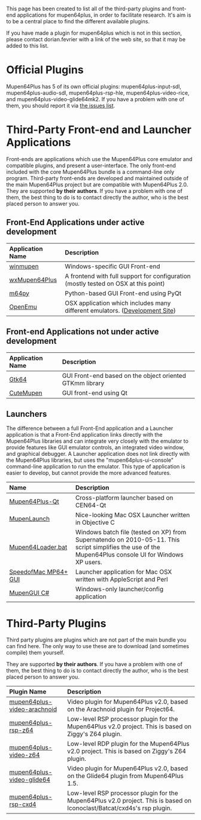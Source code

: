 This page has been created to list all of the third-party plugins and front-end applications for mupen64plus, in order to facilitate research. It's aim is to be a central place to find the different available plugins.

If you have made a plugin for mupen64plus which is not in this section, please contact dorian.fevrier with a link of the web site, so that it may be added to this list.

# Official Plugins #

Mupen64Plus has 5 of its own official plugins: mupen64plus-input-sdl, mupen64plus-audio-sdl, mupen64plus-rsp-hle, mupen64plus-video-rice, and mupen64plus-video-glide64mk2. If you have a problem with one of them, you should report it via [the issues list](http://code.google.com/p/mupen64plus/issues/list).

# Third-Party Front-end and Launcher Applications #

Front-ends are applications which use the Mupen64Plus core emulator and compatible plugins, and present a user-interface.  The only front-end included with the core Mupen64Plus bundle is a command-line only program.  Third-party front-ends are developed and maintained outside of the main Mupen64Plus project but are compatible with Mupen64Plus 2.0.  They are supported **by their authors**. If you have a problem with one of them, the best thing to do is to contact directly the author, who is the best placed person to answer you.

## Front-End Applications under active development ##
| **Application Name** | **Description** |
|:---------------------|:----------------|
| [winmupen](http://svn.mudlord.info/winmupen/) | Windows-specific GUI Front-end |
| [wxMupen64Plus](http://bitbucket.org/auria/wxmupen64plus/wiki/Home) | A frontend with full support for configuration (mostly tested on OSX at this point) |
| [m64py](http://m64py.sourceforge.net/) | Python-based GUI Front-end using PyQt |
| [OpenEmu](http://openemu.org/) | OSX application which includes many different emulators. ([Development Site](https://github.com/OpenEmu/OpenEmu)) |

## Front-end Applications not under active development ##
| **Application Name** | **Description** |
|:---------------------|:----------------|
| [Gtk64](http://www.emutalk.net/showthread.php?t=50438) | GUI Front-end based on the object oriented GTKmm library |
| [CuteMupen](http://sourceforge.net/userapps/mediawiki/vknecht/index.php?title=CuteMupen) | GUI front-end using Qt |

## Launchers ##
The difference between a full Front-End application and a Launcher application is that a Front-End application links directly with the Mupen64Plus libraries and can integrate very closely with the emulator to provide features like GUI emulator controls, an integrated video window, and graphical debugger.  A Launcher application does not link directly with the Mupen64Plus libraries, but uses the "mupen64plus-ui-console" command-line application to run the emulator.  This type of application is easier to develop, but cannot provide the more advanced features.

| **Name** | **Description** |
|:---------|:----------------|
| [Mupen64Plus-Qt](http://www.emutalk.net/threads/54976-Mupen64Plus-Qt) | Cross-platform launcher based on CEN64-Qt |
| [MupenLaunch](http://sjtrny.com/mupenlaunch/) | Nice-looking Mac OSX Launcher written in Objective C |
| [Mupen64Loader.bat](http://mupen64plus.googlecode.com/svn/wiki/Mupen64Loader.bat) | Windows batch file (tested on XP) from Supernatendo on 2010-05-11. This script simplifies the use of the Mupen64Plus console UI for Windows XP users. |
| [SpeedofMac MP64+ GUI](http://speedofmac.com/speedofmac_mp64+_launcher.html) | Launcher application for Mac OSX written with AppleScript and Perl |
| [MupenGUI C#](http://forums.ngemu.com/emulation-news-submissions/131998-new-mupen64plus-v1-99-3-release-february-2010-windows-also.html#post1803213) | Windows-only launcher/config application |

# Third-Party Plugins #

Third party plugins are plugins which are not part of the main bundle you can find here. The only way to use these are to download (and sometimes compile) them yourself.

They are supported **by their authors**. If you have a problem with one of them, the best thing to do is to contact directly the author, who is the best placed person to answer you.

| **Plugin Name** | **Description** |
|:----------------|:----------------|
| [mupen64plus-video-arachnoid](https://github.com/mupen64plus/mupen64plus-video-arachnoid/) | Video plugin for Mupen64Plus v2.0, based on the Arachnoid plugin for Project64. |
| [mupen64plus-rsp-z64](https://github.com/mupen64plus/mupen64plus-rsp-z64/) | Low-level RSP processor plugin for the Mupen64Plus v2.0 project. This is based on Ziggy's Z64 plugin. |
| [mupen64plus-video-z64](https://github.com/mupen64plus/mupen64plus-video-z64/) | Low-level RDP plugin for the Mupen64Plus v2.0 project. This is based on Ziggy's Z64 plugin. |
| [mupen64plus-video-glide64](https://github.com/mupen64plus/mupen64plus-video-glide64/) | Video plugin for Mupen64Plus v2.0, based on the Glide64 plugin from Mupen64Plus 1.5. |
| [mupen64plus-rsp-cxd4](https://github.com/mupen64plus/mupen64plus-rsp-cxd4/) | Low-level RSP processor plugin for the Mupen64Plus v2.0 project. This is based on Iconoclast/Batcat/cxd4s's rsp plugin. |